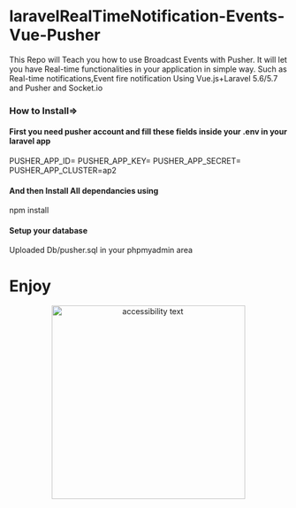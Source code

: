 # laravelRealTimeNotification-Events-Vue-Pusher
This Repo will Teach you how to use Broadcast Events with Pusher. It will let you have Real-time functionalities in your application in simple way. Such as Real-time notifications,Event fire notification Using Vue.js+Laravel 5.6/5.7 and Pusher and Socket.io

<h3>How to Install=></h3>
  <h4> First you need pusher account and fill these fields inside your .env in your laravel app</h4>
   PUSHER_APP_ID=
   PUSHER_APP_KEY=
   PUSHER_APP_SECRET=
   PUSHER_APP_CLUSTER=ap2
   
 <h4> And then Install All dependancies using </h4>
  npm install
  
  <h4>Setup your database</h4>
  
  Uploaded Db/pusher.sql in your phpmyadmin area
  
  <h1>Enjoy</h1>
<p align="center">
  
  <img src="https://lh4.googleusercontent.com/yEBgmzFJA-_HFH6EJ50RlhXLtZHtPZwitl_NQ4jzVX7OuOEa4XBRKZwRwn-V9ptlDxTz3azHelcgqTxKvQTH=w1350-h619-rw" width="350" alt="accessibility text">
</p>
